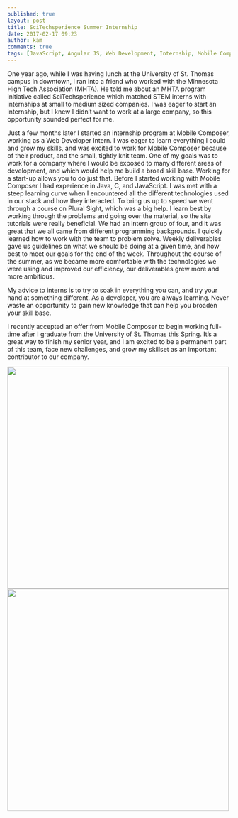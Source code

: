```yaml
---
published: true
layout: post
title: SciTechsperience Summer Internship
date: 2017-02-17 09:23
author: kam
comments: true
tags: [JavaScript, Angular JS, Web Development, Internship, Mobile Composer]
---
```

One year ago, while I was having lunch at the University of St. Thomas campus in downtown, I ran into a friend who worked with the Minnesota High Tech Association (MHTA).  He told me about an MHTA program initiative called SciTechsperience which matched STEM interns with internships at small to medium sized companies.  I was eager to start an internship, but I knew I didn’t want to work at a large company, so this opportunity sounded perfect for me.

Just a few months later I started an internship program at Mobile Composer, working as a Web Developer Intern.  I was eager to learn everything I could and grow my skills, and was excited to work for Mobile Composer because of their product, and the small, tightly knit team.  One of my goals was to work for a company where I would be exposed to many different areas of development, and which would help me build a broad skill base.  Working for a start-up allows you to do just that.  Before I started working with Mobile Composer I had experience in Java, C, and JavaScript.  I was met with a steep learning curve when I encountered all the different technologies used in our stack and how they interacted.  To bring us up to speed we went through a course on Plural Sight, which was a big help.  I learn best by working through the problems and going over the material, so the site tutorials were really beneficial.  We had an intern group of four, and it was great that we all came from different programming backgrounds.  I quickly learned how to work with the team to problem solve.  Weekly deliverables gave us guidelines on what we should be doing at a given time, and how best to meet our goals for the end of the week.  Throughout the course of the summer, as we became more comfortable with the technologies we were using and improved our efficiency, our deliverables grew more and more ambitious.

My advice to interns is to try to soak in everything you can, and try your hand at something different.  As a developer, you are always learning.  Never waste an opportunity to gain new knowledge that can help you broaden your skill base.

I recently accepted an offer from Mobile Composer to begin working full-time after I graduate from the University of St. Thomas this Spring.  It’s a great way to finish my senior year, and I am excited to be a permanent part of this team, face new challenges, and grow my skillset as an important contributor to our company.



<img src="{{Interns}}/MobileComposer.github.io/images/Intern1.jpg" style="width: 500px;"/>

<img src="/MobileComposer.github.io/images/Intern2.jpg" style="width: 500px;"/>
